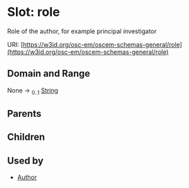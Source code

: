 
# Slot: role

Role of the author, for example principal investigator

URI: [https://w3id.org/osc-em/oscem-schemas-general/role](https://w3id.org/osc-em/oscem-schemas-general/role)


## Domain and Range

None &#8594;  <sub>0..1</sub> [String](types/String.md)

## Parents


## Children


## Used by

 * [Author](Author.md)
